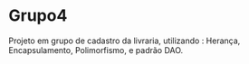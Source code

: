 # Grupo4
Projeto em grupo de cadastro da livraria, utilizando : Herança, Encapsulamento, Polimorfismo, e padrão DAO.
